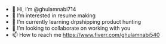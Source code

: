 - 👋 Hi, I’m @ghulamnabi714
- 👀 I’m interested in resume making
- 🌱 I’m currently learning drpshipping product hunting
- 💞️ I’m looking to collaborate on working with you
- 📫 How to reach me 
https://www.fiverr.com/ghulamnabi540
<!---
ghulamnabi714/ghulamnabi714 is a ✨ special ✨ repository because its `README.md` (this file) appears on your GitHub profile.
You can click the Preview link to take a look at your changes.
--->

